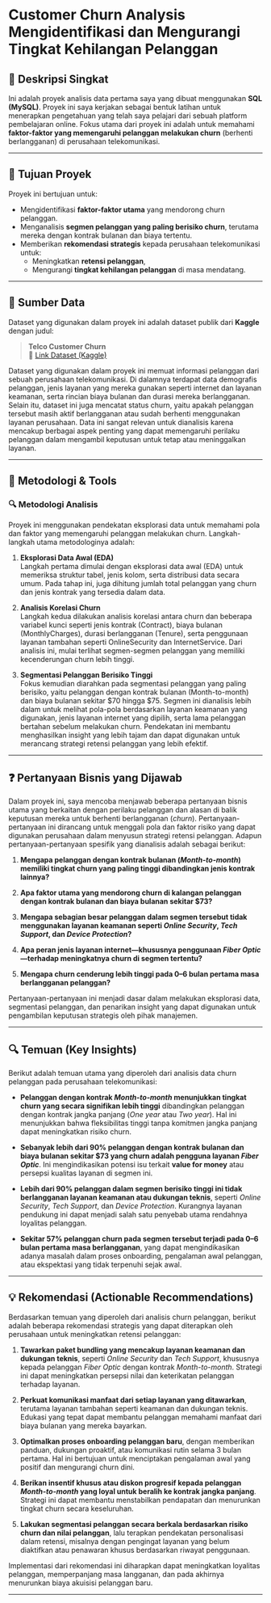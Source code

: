 # Customer Churn Analysis Mengidentifikasi dan Mengurangi Tingkat Kehilangan Pelanggan
## 📝 Deskripsi Singkat

Ini adalah proyek analisis data pertama saya yang dibuat menggunakan **SQL (MySQL)**. Proyek ini saya kerjakan sebagai bentuk latihan untuk menerapkan pengetahuan yang telah saya pelajari dari sebuah platform pembelajaran online. Fokus utama dari proyek ini adalah untuk memahami **faktor-faktor yang memengaruhi pelanggan melakukan churn** (berhenti berlangganan) di perusahaan telekomunikasi.

---

## 🎯 Tujuan Proyek

Proyek ini bertujuan untuk:
- Mengidentifikasi **faktor-faktor utama** yang mendorong churn pelanggan.
- Menganalisis **segmen pelanggan yang paling berisiko churn**, terutama mereka dengan kontrak bulanan dan biaya tertentu.
- Memberikan **rekomendasi strategis** kepada perusahaan telekomunikasi untuk:
  - Meningkatkan **retensi pelanggan**,
  - Mengurangi **tingkat kehilangan pelanggan** di masa mendatang.

---

## 📂 Sumber Data

Dataset yang digunakan dalam proyek ini adalah dataset publik dari **Kaggle** dengan judul:

> **Telco Customer Churn**  
> 📎 [Link Dataset (Kaggle)](https://www.kaggle.com/datasets/blastchar/telco-customer-churn)

Dataset yang digunakan dalam proyek ini memuat informasi pelanggan dari sebuah perusahaan telekomunikasi. Di dalamnya terdapat data demografis pelanggan, jenis layanan yang mereka gunakan seperti internet dan layanan keamanan, serta rincian biaya bulanan dan durasi mereka berlangganan. Selain itu, dataset ini juga mencatat status churn, yaitu apakah pelanggan tersebut masih aktif berlangganan atau sudah berhenti menggunakan layanan perusahaan. Data ini sangat relevan untuk dianalisis karena mencakup berbagai aspek penting yang dapat memengaruhi perilaku pelanggan dalam mengambil keputusan untuk tetap atau meninggalkan layanan.

---

## 🧪 Metodologi & Tools

### 🔍 Metodologi Analisis

Proyek ini menggunakan pendekatan eksplorasi data untuk memahami pola dan faktor yang memengaruhi pelanggan melakukan churn. Langkah-langkah utama metodologinya adalah:

1. **Eksplorasi Data Awal (EDA)**  
   Langkah pertama dimulai dengan eksplorasi data awal (EDA) untuk memeriksa struktur tabel, jenis kolom, serta distribusi data secara umum. Pada tahap ini, juga dihitung jumlah total pelanggan yang churn dan jenis kontrak yang tersedia dalam data.

2. **Analisis Korelasi Churn**  
    Langkah kedua dilakukan analisis korelasi antara churn dan beberapa variabel kunci seperti jenis kontrak (Contract), biaya bulanan (MonthlyCharges), durasi berlangganan (Tenure), serta penggunaan layanan tambahan seperti OnlineSecurity dan InternetService. Dari analisis ini, mulai terlihat segmen-segmen pelanggan yang memiliki kecenderungan churn lebih tinggi.

3. **Segmentasi Pelanggan Berisiko Tinggi**  
   Fokus kemudian diarahkan pada segmentasi pelanggan yang paling berisiko, yaitu pelanggan dengan kontrak bulanan (Month-to-month) dan biaya bulanan sekitar $70 hingga $75. Segmen ini dianalisis lebih dalam untuk melihat pola-pola berdasarkan layanan keamanan yang digunakan, jenis layanan internet yang dipilih, serta lama pelanggan bertahan sebelum melakukan churn. Pendekatan ini membantu menghasilkan insight yang lebih tajam dan dapat digunakan untuk merancang strategi retensi pelanggan yang lebih efektif.

---

## ❓ Pertanyaan Bisnis yang Dijawab

Dalam proyek ini, saya mencoba menjawab beberapa pertanyaan bisnis utama yang berkaitan dengan perilaku pelanggan dan alasan di balik keputusan mereka untuk berhenti berlangganan (*churn*). Pertanyaan-pertanyaan ini dirancang untuk menggali pola dan faktor risiko yang dapat digunakan perusahaan dalam menyusun strategi retensi pelanggan. Adapun pertanyaan-pertanyaan spesifik yang dianalisis adalah sebagai berikut:

1. **Mengapa pelanggan dengan kontrak bulanan (*Month-to-month*) memiliki tingkat churn yang paling tinggi dibandingkan jenis kontrak lainnya?**

2. **Apa faktor utama yang mendorong churn di kalangan pelanggan dengan kontrak bulanan dan biaya bulanan sekitar $73?**

3. **Mengapa sebagian besar pelanggan dalam segmen tersebut tidak menggunakan layanan keamanan seperti *Online Security*, *Tech Support*, dan *Device Protection*?**

4. **Apa peran jenis layanan internet—khususnya penggunaan *Fiber Optic*—terhadap meningkatnya churn di segmen tertentu?**

5. **Mengapa churn cenderung lebih tinggi pada 0–6 bulan pertama masa berlangganan pelanggan?**

Pertanyaan-pertanyaan ini menjadi dasar dalam melakukan eksplorasi data, segmentasi pelanggan, dan penarikan insight yang dapat digunakan untuk pengambilan keputusan strategis oleh pihak manajemen.

---

## 🔍 Temuan (Key Insights)

Berikut adalah temuan utama yang diperoleh dari analisis data churn pelanggan pada perusahaan telekomunikasi:

- **Pelanggan dengan kontrak *Month-to-month* menunjukkan tingkat churn yang secara signifikan lebih tinggi** dibandingkan pelanggan dengan kontrak jangka panjang (*One year* atau *Two year*). Hal ini menunjukkan bahwa fleksibilitas tinggi tanpa komitmen jangka panjang dapat meningkatkan risiko churn.

- **Sebanyak lebih dari 90% pelanggan dengan kontrak bulanan dan biaya bulanan sekitar $73 yang churn adalah pengguna layanan *Fiber Optic***. Ini mengindikasikan potensi isu terkait **value for money** atau persepsi kualitas layanan di segmen ini.

- **Lebih dari 90% pelanggan dalam segmen berisiko tinggi ini tidak berlangganan layanan keamanan atau dukungan teknis**, seperti *Online Security*, *Tech Support*, dan *Device Protection*. Kurangnya layanan pendukung ini dapat menjadi salah satu penyebab utama rendahnya loyalitas pelanggan.

- **Sekitar 57% pelanggan churn pada segmen tersebut terjadi pada 0–6 bulan pertama masa berlangganan**, yang dapat mengindikasikan adanya masalah dalam proses onboarding, pengalaman awal pelanggan, atau ekspektasi yang tidak terpenuhi sejak awal.

---

## 💡 Rekomendasi (Actionable Recommendations)

Berdasarkan temuan yang diperoleh dari analisis churn pelanggan, berikut adalah beberapa rekomendasi strategis yang dapat diterapkan oleh perusahaan untuk meningkatkan retensi pelanggan:

1. **Tawarkan paket bundling yang mencakup layanan keamanan dan dukungan teknis**, seperti *Online Security* dan *Tech Support*, khususnya kepada pelanggan *Fiber Optic* dengan kontrak *Month-to-month*. Strategi ini dapat meningkatkan persepsi nilai dan keterikatan pelanggan terhadap layanan.

2. **Perkuat komunikasi manfaat dari setiap layanan yang ditawarkan**, terutama layanan tambahan seperti keamanan dan dukungan teknis. Edukasi yang tepat dapat membantu pelanggan memahami manfaat dari biaya bulanan yang mereka bayarkan.

3. **Optimalkan proses onboarding pelanggan baru**, dengan memberikan panduan, dukungan proaktif, atau komunikasi rutin selama 3 bulan pertama. Hal ini bertujuan untuk menciptakan pengalaman awal yang positif dan mengurangi churn dini.

4. **Berikan insentif khusus atau diskon progresif kepada pelanggan *Month-to-month* yang loyal untuk beralih ke kontrak jangka panjang**. Strategi ini dapat membantu menstabilkan pendapatan dan menurunkan tingkat churn secara keseluruhan.

5. **Lakukan segmentasi pelanggan secara berkala berdasarkan risiko churn dan nilai pelanggan**, lalu terapkan pendekatan personalisasi dalam retensi, misalnya dengan pengingat layanan yang belum diaktifkan atau penawaran khusus berdasarkan riwayat penggunaan.

Implementasi dari rekomendasi ini diharapkan dapat meningkatkan loyalitas pelanggan, memperpanjang masa langganan, dan pada akhirnya menurunkan biaya akuisisi pelanggan baru.

---

